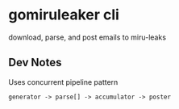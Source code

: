 # gomiruleaker cli

download, parse, and post emails to miru-leaks

## Dev Notes

Uses concurrent pipeline pattern

```generator -> parse[] -> accumulator -> poster```
